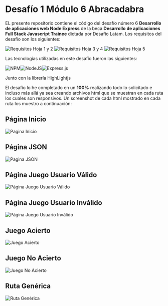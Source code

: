 # Desafío 1 Módulo 6 Abracadabra

EL presente repositorio contiene el código del desafío número 6 **Desarrollo de aplicaciones web Node Express** de la beca **Desarrollo de aplicaciones Full Stack Javascript Trainee** dictada por Desafío Latam. Los requisitos del desafío son los siguientes:

![Requisitos Hoja 1 y 2](/screenshots/requisitos_1_2.webp)
![Requisitos Hoja 3 y 4](/screenshots/requisitos_3_4.webp)
![Requisitos Hoja 5](/screenshots/requisitos_5.webp)

Las tecnologías utilizadas en este desafío fueron las siguientes:

![NPM](https://img.shields.io/badge/NPM-%23CB3837.svg?style=for-the-badge&logo=npm&logoColor=white)![NodeJS](https://img.shields.io/badge/node.js-6DA55F?style=for-the-badge&logo=node.js&logoColor=white)![Express.js](https://img.shields.io/badge/express.js-%23404d59.svg?style=for-the-badge&logo=express&logoColor=%2361DAFB)

Junto con la librería HighLightjs

El desafío lo he completado en un **100%** realizando todo lo solicitado e incluso más allá ya sea creando archivos html que se muestran en cada ruta los cuales son responsivos.
Un screenshot de cada html mostrado en cada ruta los muestro a continuación:

## Página Inicio

![Pagina Inicio](/screenshots/ruta_inicio.webp)

## Página JSON

![Pagina JSON](/screenshots/ruta_abracadabra_usuarios.webp)

## Página Juego Usuario Válido

![Página Juego Usuario Válido](/screenshots/ruta_juego_usuario_valido.webp)

## Página Juego Usuario Inválido

![Página Juego Usuario Inválido](/screenshots/ruta_juego_usuario_invalido.webp)

## Juego Acierto

![Juego Acierto](/screenshots/acierto.webp)

## Juego No Acierto

![Juego No Acierto](/screenshots/no_acierto.webp)

## Ruta Genérica

![Ruta Genérica](/screenshots/ruta_generica.webp)
